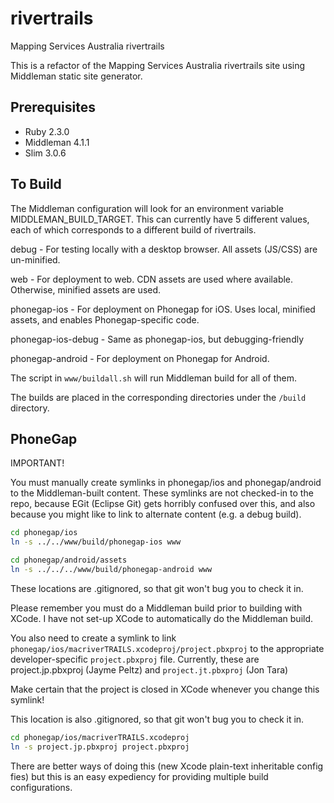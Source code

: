 rivertrails
===========

Mapping Services Australia rivertrails

This is a refactor of the Mapping Services Australia rivertrails site using Middleman static
site generator.

Prerequisites
-------------
- Ruby 2.3.0
- Middleman 4.1.1
- Slim 3.0.6

To Build
--------
The Middleman configuration will look for an environment variable MIDDLEMAN_BUILD_TARGET. This
can currently have 5 different values, each of which corresponds to a different build
of rivertrails.

debug - For testing locally with a desktop browser. All assets (JS/CSS) are un-minified.

web - For deployment to web. CDN assets are used where available. Otherwise, minified assets are
used.

phonegap-ios - For deployment on Phonegap for iOS. Uses local, minified assets, and enables Phonegap-specific
code.

phonegap-ios-debug - Same as phonegap-ios, but debugging-friendly

phonegap-android - For deployment on Phonegap for Android.

The script in `www/buildall.sh` will run Middleman build for all of them.

The builds are placed in the corresponding directories under the `/build` directory.

PhoneGap
--------
IMPORTANT!

You must manually create symlinks in phonegap/ios and phonegap/android to the Middleman-built content.
These symlinks are not checked-in to the repo, because EGit (Eclipse Git) gets horribly confused
over this, and also because you might like to link to alternate content (e.g. a debug build).

```bash
cd phonegap/ios
ln -s ../../www/build/phonegap-ios www

cd phonegap/android/assets
ln -s ../../../www/build/phonegap-android www
```

These locations are .gitignored, so that git won't bug you to check it in.

Please remember you must do a Middleman build prior to building with XCode. I have not set-up
XCode to automatically do the Middleman build.

You also need to create a symlink to link `phonegap/ios/macriverTRAILS.xcodeproj/project.pbxproj` to the appropriate
developer-specific  `project.pbxproj` file. Currently, these are project.jp.pbxproj (Jayme Peltz) and
`project.jt.pbxproj` (Jon Tara)

Make certain that the project is closed in XCode whenever you change this symlink!

This location is also .gitignored, so that git won't bug you to check it in.

```bash
cd phonegap/ios/macriverTRAILS.xcodeproj
ln -s project.jp.pbxproj project.pbxproj
```
There are better ways of doing this (new Xcode plain-text inheritable config fies) but this is an easy
expediency for providing multiple build configurations.